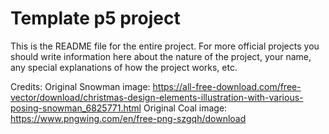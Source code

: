 # Template p5 project

This is the README file for the entire project. For more official projects you should write information here about the nature of the project, your name, any special explanations of how the project works, etc.

Credits:
Original Snowman image: https://all-free-download.com/free-vector/download/christmas-design-elements-illustration-with-various-posing-snowman_6825771.html
Original Coal image: https://www.pngwing.com/en/free-png-szgqh/download
